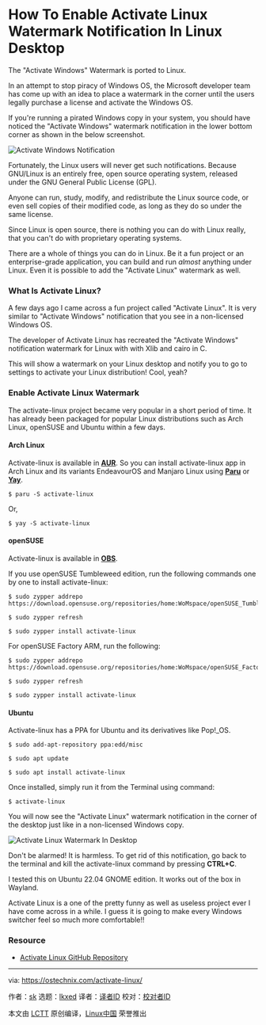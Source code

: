 [#]: subject: "How To Enable Activate Linux Watermark Notification In Linux Desktop"
[#]: via: "https://ostechnix.com/activate-linux/"
[#]: author: "sk https://ostechnix.com/author/sk/"
[#]: collector: "lkxed"
[#]: translator: " "
[#]: reviewer: " "
[#]: publisher: " "
[#]: url: " "

How To Enable Activate Linux Watermark Notification In Linux Desktop
======
The "Activate Windows" Watermark is ported to Linux.

In an attempt to stop piracy of Windows OS, the Microsoft developer team has come up with an idea to place a watermark in the corner until the users legally purchase a license and activate the Windows OS.

If you're running a pirated Windows copy in your system, you should have noticed the "Activate Windows" watermark notification in the lower bottom corner as shown in the below screenshot.

![Activate Windows Notification][1]

Fortunately, the Linux users will never get such notifications. Because GNU/Linux is an entirely free, open source operating system, released under the GNU General Public License (GPL).

Anyone can run, study, modify, and redistribute the Linux source code, or even sell copies of their modified code, as long as they do so under the same license.

Since Linux is open source, there is nothing you can do with Linux really, that you can't do with proprietary operating systems.

There are a whole of things you can do in Linux. Be it a fun project or an enterprise-grade application, you can build and run *almost* anything under Linux. Even it is possible to add the "Activate Linux" watermark as well.

### What Is Activate Linux?

A few days ago I came across a fun project called "Activate Linux". It is very similar to "Activate Windows" notification that you see in a non-licensed Windows OS.

The developer of Activate Linux has recreated the "Activate Windows" notification watermark for Linux with with Xlib and cairo in C.

This will show a watermark on your Linux desktop and notify you to go to settings to activate your Linux distribution! Cool, yeah?

### Enable Activate Linux Watermark

The activate-linux project became very popular in a short period of time. It has already been packaged for popular Linux distributions such as Arch Linux, openSUSE and Ubuntu within a few days.

#### Arch Linux

Activate-linux is available in **[AUR][2]**. So you can install activate-linux app in Arch Linux and its variants EndeavourOS and Manjaro Linux using **[Paru][3]** or **[Yay][4]**.

```
$ paru -S activate-linux
```

Or,

```
$ yay -S activate-linux
```

#### openSUSE

Activate-linux is available in **[OBS][5]**.

If you use openSUSE Tumbleweed edition, run the following commands one by one to install activate-linux:

```
$ sudo zypper addrepo https://download.opensuse.org/repositories/home:WoMspace/openSUSE_Tumbleweed/home:WoMspace.repo
```

```
$ sudo zypper refresh
```

```
$ sudo zypper install activate-linux
```

For openSUSE Factory ARM, run the following:

```
$ sudo zypper addrepo https://download.opensuse.org/repositories/home:WoMspace/openSUSE_Factory_ARM/home:WoMspace.repo
```

```
$ sudo zypper refresh
```

```
$ sudo zypper install activate-linux
```

#### Ubuntu

Activate-linux has a PPA for Ubuntu and its derivatives like Pop!_OS.

```
$ sudo add-apt-repository ppa:edd/misc
```

```
$ sudo apt update
```

```
$ sudo apt install activate-linux
```

Once installed, simply run it from the Terminal using command:

```
$ activate-linux
```

You will now see the "Activate Linux" watermark notification in the corner of the desktop just like in a non-licensed Windows copy.

![Activate Linux Watermark In Desktop][6]

Don't be alarmed! It is harmless. To get rid of this notification, go back to the terminal and kill the activate-linux command by pressing **CTRL+C**.

I tested this on Ubuntu 22.04 GNOME edition. It works out of the box in Wayland.

Activate Linux is a one of the pretty funny as well as useless project ever I have come across in a while. I guess it is going to make every Windows switcher feel so much more comfortable!!

### Resource

* [Activate Linux GitHub Repository][7]

--------------------------------------------------------------------------------

via: https://ostechnix.com/activate-linux/

作者：[sk][a]
选题：[lkxed][b]
译者：[译者ID](https://github.com/译者ID)
校对：[校对者ID](https://github.com/校对者ID)

本文由 [LCTT](https://github.com/LCTT/TranslateProject) 原创编译，[Linux中国](https://linux.cn/) 荣誉推出

[a]: https://ostechnix.com/author/sk/
[b]: https://github.com/lkxed
[1]: https://ostechnix.com/wp-content/uploads/2022/05/Activate-Windows-Notification.png
[2]: https://aur.archlinux.org/packages/activate-linux-git
[3]: https://ostechnix.com/how-to-install-paru-aur-helper-in-arch-linux/
[4]: https://ostechnix.com/yay-found-yet-another-reliable-aur-helper/
[5]: https://software.opensuse.org//download.html?project=home%3AWoMspace&package=activate-linux
[6]: https://ostechnix.com/wp-content/uploads/2022/05/Activate-Linux.png
[7]: https://github.com/MrGlockenspiel/activate-linux
